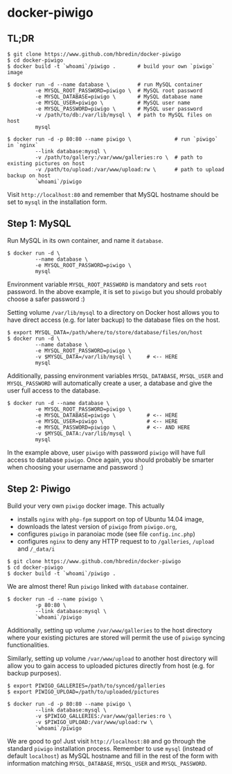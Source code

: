 docker-piwigo
=============

## TL;DR

```
$ git clone https://www.github.com/hbredin/docker-piwigo
$ cd docker-piwigo
$ docker build -t `whoami`/piwigo .       # build your own `piwigo` image

$ docker run -d --name database \         # run MySQL container
         -e MYSQL_ROOT_PASSWORD=piwigo \  # MySQL root password
         -e MYSQL_DATABASE=piwigo \       # MySQL database name
         -e MYSQL_USER=piwigo \           # MySQL user name
         -e MYSQL_PASSWORD=piwigo \       # MySQL user password
         -v /path/to/db:/var/lib/mysql \  # path to MySQL files on host 
         mysql

$ docker run -d -p 80:80 --name piwigo \              # run `piwigo` in `nginx`
         --link database:mysql \
         -v /path/to/gallery:/var/www/galleries:ro \  # path to existing pictures on host
         -v /path/to/upload:/var/www/upload:rw \      # path to upload backup on host
         `whoami`/piwigo
```

Visit `http://localhost:80` and remember that MySQL hostname should be set to `mysql` in the installation form.

## Step 1: MySQL

Run MySQL in its own container, and name it `database`.

```
$ docker run -d \
         --name database \
         -e MYSQL_ROOT_PASSWORD=piwigo \
         mysql
```

Environment variable `MYSQL_ROOT_PASSWORD` is mandatory and sets `root` password. In the above example, it is set to `piwigo` but you should probably choose a safer password :)

Setting volume `/var/lib/mysql` to a directory on Docker host allows you to have direct access (e.g. for later backup) to the database files on the host.

```
$ export MYSQL_DATA=/path/where/to/store/database/files/on/host
$ docker run -d \
         --name database \
         -e MYSQL_ROOT_PASSWORD=piwigo \
         -v $MYSQL_DATA=/var/lib/mysql \     # <-- HERE
         mysql
```

Additionally, passing environment variables `MYSQL_DATABASE`, `MYSQL_USER` and `MYSQL_PASSWORD` will automatically create a user, a database and give the user full access to the database.

```
$ docker run -d --name database \
         -e MYSQL_ROOT_PASSWORD=piwigo \
         -e MYSQL_DATABASE=piwigo \          # <-- HERE
         -e MYSQL_USER=piwigo \              # <-- HERE
         -e MYSQL_PASSWORD=piwigo \          # <-- AND HERE
         -v $MYSQL_DATA:/var/lib/mysql \
         mysql
```

In the example above, user `piwigo` with password `piwigo` will have full access to database `piwigo`. Once again, you should probably be smarter when choosing your username and password :)

## Step 2: Piwigo

Build your very own `piwigo` docker image.
This actually 
  - installs `nginx` with `php-fpm` support on top of Ubuntu 14.04 image,
  - downloads the latest version of `piwigo` from `piwigo.org`,
  - configures `piwigo` in paranoiac mode (see file `config.inc.php`)  
  - configures `nginx` to deny any HTTP request to to `/galleries`, `/upload` and `/_data/i`

```
$ git clone https://www.github.com/hbredin/docker-piwigo
$ cd docker-piwigo
$ docker build -t `whoami`/piwigo .
```

We are almost there! 
Run `piwigo` linked with `database` container.

```
$ docker run -d --name piwigo \
         -p 80:80 \
         --link database:mysql \
         `whoami`/piwigo
```

Additionally, setting up volume `/var/www/galleries` to the host directory where your existing pictures are stored will permit the use of `piwigo` syncing functionalities.

Similarly, setting up volume `/var/www/upload` to another host directory will allow you to gain access to uploaded pictures directly from host (e.g. for backup purposes).

```
$ export PIWIGO_GALLERIES=/path/to/synced/galleries
$ export PIWIGO_UPLOAD=/path/to/uploaded/pictures

$ docker run -d -p 80:80 --name piwigo \
         --link database:mysql \
	     -v $PIWIGO_GALLERIES:/var/www/galleries:ro \
	     -v $PIWIGO_UPLOAD:/var/www/upload:rw \
	     `whoami`/piwigo
```

We are good to go! Just visit `http://localhost:80` and go through the standard `piwigo` installation process. Remember to use `mysql` (instead of default `localhost`) as MySQL hostname and fill in the rest of the form with information matching `MYSQL_DATABASE`, `MYSQL_USER` and `MYSQL_PASSWORD`.


